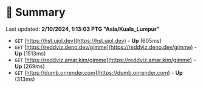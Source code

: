 # 📖 Summary
Last updated: **2/10/2024, 1:13:03 PTG "Asia/Kuala_Lumpur"**

- `GET` [https://hst.ujol.dev](https://hst.ujol.dev) - **Up** (605ms)
- `GET` [https://reddviz.deno.dev/gimme](https://reddviz.deno.dev/gimme) - **Up** (1513ms)
- `GET` [https://reddviz.amar.kim/gimme](https://reddviz.amar.kim/gimme) - **Up** (269ms)
- `GET` [https://dumb.onrender.com](https://dumb.onrender.com) - **Up** (313ms)
